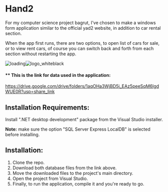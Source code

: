 # Hand2
For my computer science project bagrut, I've chosen to make a windows form application similar to the official yad2 website, in addition to car rental section.

When the app first runs, there are two options, to open list of cars for sale, or to view rent cars, of course you can switch back and forth from each section without restarting the app.

![loading](https://user-images.githubusercontent.com/36423427/234203531-c7e37506-a63f-4fb6-9e5f-3add85793ddf.png)![logo_whiteblack](https://user-images.githubusercontent.com/36423427/234203545-a5d37fdc-22c8-4e3b-a15a-cc105d2b54ec.png)


#### ** This is the link for data used in the application:
https://drive.google.com/drive/folders/1aqOHa3WjBD5j_EAz5peeSqM6lgdWUE0R?usp=share_link

## Installation Requirements:
Install ".NET desktop development" package from the Visual Studio installer.

**Note:** make sure the option "SQL Server Express LocalDB" is selected before installing.

## Installation:
1. Clone the repo.
2. Download both database files from the link above.
3. Move the downloaded files to the project's main directory.
4. Open the project from Visual Studio.
5. Finally, to run the application, compile it and you're ready to go.

